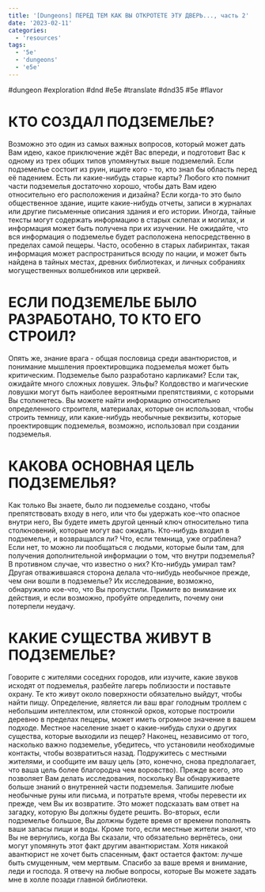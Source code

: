 ```yaml
---
title: '[Dungeons] ПЕРЕД ТЕМ КАК ВЫ ОТКРОТЕТЕ ЭТУ ДВЕРЬ..., часть 2'
date: '2023-02-11'
categories:
  - 'resources'
tags:
  - '5e'
  - 'dungeons'
  - 'e5e'
---
```


#dungeon #exploration #dnd #e5e #translate #dnd35 #5e #flavor

# КТО СОЗДАЛ ПОДЗЕМЕЛЬЕ?

Возможно это один из самых важных вопросов, который может дать Вам идею, какое приключение ждёт Вас впереди, и подготовит Вас к одному из трех общих типов упомянутых выше подземелий. Если подземелье состоит из руин, ищите кого - то, кто знал бы область перед её падением. Есть ли какие-нибудь старые карты? Любого кто помнит части подземелья достаточно хорошо, чтобы дать Вам идею относительно его расположения и дизайна? Если когда-то это было общественное здание, ищите какие-нибудь отчеты, записи в журналах или другие письменные описания здания и его истории. Иногда, тайные тексты могут содержать информацию в старых склепах и могилах, и информация может быть получена при их изучении. Не ожидайте, что вся информация о подземелье будет расположена непосредственно в пределах самой пещеры. Часто, особенно в старых лабиринтах, такая информация может распространиться всюду по нации, и может быть найдена в тайных местах, древних библиотеках, и личных собраниях могущественных волшебников или церквей.



# ЕСЛИ ПОДЗЕМЕЛЬЕ БЫЛО РАЗРАБОТАНО, ТО КТО ЕГО СТРОИЛ?

Опять же, знание врага - общая пословица среди авантюристов, и понимание мышления проектировщика подземелья может быть критическим. Подземелье было разработано карликами? Если так, ожидайте много сложных ловушек. Эльфы? Колдовство и магические ловушки могут быть наиболее вероятными препятствиями, с которыми Вы столкнетесь. Вы можете найти информацию относительно определенного строителя, материалах, которые он использовал, чтобы строить темницу, или какие-нибудь необычные реквизиты, которые проектировщик подземелья, возможно, использовал при создании подземелья.



# КАКОВА ОСНОВНАЯ ЦЕЛЬ ПОДЗЕМЕЛЬЯ?

Как только Вы знаете, было ли подземелье создано, чтобы препятствовать входу в него, или что бы удержать кое-что опасное внутри него, Вы будете иметь другой ценный ключ относительно типа столкновений, которые могут вас ожидать. Кто-нибудь входил в подземелье, и возвращался ли? Что, если темница, уже ограблена? Если нет, то можно ли пообщаться с людьми, которые были там, для получения дополнительной информации о том, что внутри подземелья? В противном случае, что известно о них? Кто-нибудь умирал там? Другая отважившаяся сторона делала что-нибудь необычное прежде, чем они вошли в подземелье? Их исследование, возможно, обнаружило кое-что, что Вы пропустили. Примите во внимание их действия, и если возможно, пробуйте определить, почему они потерпели неудачу.



# КАКИЕ СУЩЕСТВА ЖИВУТ В ПОДЗЕМЕЛЬЕ?

Говорите с жителями соседних городов, или изучите, какие звуков исходят от подземелья, разбейте лагерь поблизости и поставьте охрану. Те кто живут около поверхности обязательно выйдут, чтобы найти пищу. Определение, является ли ваш враг голодным троллем с небольшим интеллектом, или стоянкой орков, которые построили деревню в пределах пещеры, может иметь огромное значение в вашем подходе. Местное население знает о какие-нибудь слухи о других существа, которые выходили из пещер? Наконец, независимо от того, насколько важно подземелье, убедитесь, что установили необходимые контакты, чтобы возвратиться назад. Подружитесь с местными жителями, и сообщите им вашу цель (это, конечно, снова предполагает, что ваша цель более благородна чем воровство). Прежде всего, это позволяет Вам делать исследования, поскольку Вы обнаруживаете больше знаний о внутренней части подземелья. Запишите любые необычные руны или письма, и потратьте время, чтобы перевести их прежде, чем Вы их возвратите. Это может подсказать вам ответ на загадку, которую Вы должны будете решить. Во-вторых, если подземелье большое, Вы должны будете время от времени пополнять ваши запасы пищи и воды. Кроме того, если местные жители знают, что Вы не вернулись, когда Вы сказали, что обязательно вернётесь, они могут упомянуть этот факт другим авантюристам. Хотя никакой авантюрист не хочет быть спасенным, факт остается фактом: лучше быть смущенным, чем мертвым. Спасибо за ваше время и внимание, леди и господа. Я отвечу на любые вопросы, которые Вы можете задать мне в холле позади главной библиотеки.
